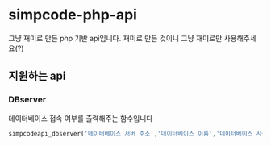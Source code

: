 # simpcode-php-api
그냥 재미로 만든 php 기반 api입니다. 재미로 만든 것이니 그냥 재미로만 사용해주세요(?)

## 지원하는 api
### DBserver
데이터베이스 접속 여부를 출력해주는 함수입니다
```php
simpcodeapi_dbserver('데이터베이스 서버 주소','데이터베이스 이름','데이터베이스 사용자명','데이터베이스 사용자 비밀번호','도움말 출력여부,에러코드 숨기기 (true 시 숨기고, 외에는 그냥 출력).(출력 희망시 true, 외에는 도움말이 출력되지 않음)');
```
